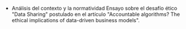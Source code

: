 * Análisis del contexto y la normatividad
    Ensayo sobre el desafío ético "Data Sharing" postulado en el artículo "Accountable algorithms? The ethical implications of data-driven business models".